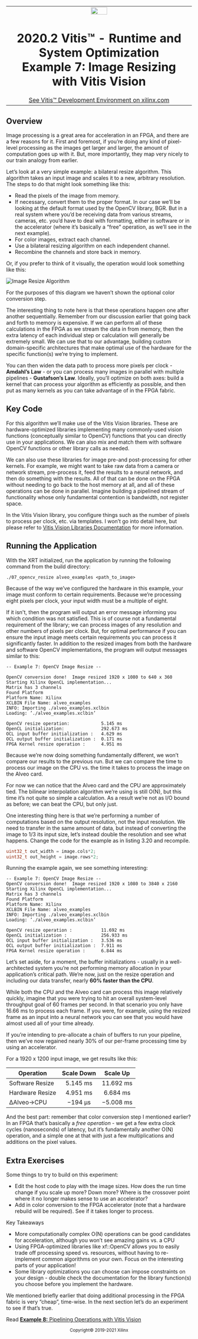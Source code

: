 ﻿<table width="100%">
 <tr width="100%">
    <td align="center"><img src="https://raw.githubusercontent.com/Xilinx/Image-Collateral/main/xilinx-logo.png" width="30%"/><h1>2020.2 Vitis™ - Runtime and System Optimization<br />Example 7: Image Resizing with Vitis Vision</h1>
    <a href="https://www.xilinx.com/products/design-tools/vitis.html">See Vitis™ Development Environment on xilinx.com</a>
    </td>
 </tr>
</table>

## Overview

Image processing is a great area for acceleration in an FPGA, and there are a few reasons for it.  First and foremost, if you’re doing any kind of pixel-level processing as the images get larger and larger, the amount of computation goes up with it.  But, more importantly, they map very nicely to our train analogy from earlier.

Let’s look at a very simple example: a bilateral resize algorithm.  This algorithm takes an input image and scales it to a new, arbitrary resolution.  The steps to do that might look something like this:

- Read the pixels of the image from memory.
- If necessary, convert them to the proper format.  In our case we’ll be looking at the default format used
  by the OpenCV library, BGR.  But in a real system where you’d be receiving data from various streams,
  cameras, etc. you’d have to deal with formatting, either in software or in the accelerator (where it’s
  basically a “free” operation, as we’ll see in the next example).
- For color images, extract each channel.
- Use a bilateral resizing algorithm on each independent channel.
- Recombine the channels and store back in memory.

Or, if you prefer to think of it visually, the operation would look something like this:

![Image Resize Algorithm](./images/07-resize-algorithm.jpg)

For the purposes of this diagram we haven’t shown the optional color conversion step.

The interesting thing to note here is that these operations happen one after another sequentially.  Remember
from our discussion earlier that going back and forth to memory is expensive.  If we can perform all of these
calculations in the FPGA as we stream the data in from memory, then the extra latency of each individual step
or calculation will generally be extremely small.  We can use that to our advantage, building custom
domain-specific architectures that make optimal use of the hardware for the specific function(s) we’re trying
to implement.

You can then widen the data path to process more pixels per clock - **Amdahl’s Law** - or you can process
many images in parallel with multiple pipelines - **Gustafson’s Law**.  Ideally, you’ll optimize on both
axes: build a kernel that can process your algorithm as efficiently as possible, and then put as many kernels
as you can take advantage of in the FPGA fabric.

## Key Code

For this algorithm we’ll make use of the Vitis Vision libraries.  These are hardware-optimized libraries
implementing many commonly-used vision functions (conceptually similar to OpenCV) functions that you can
directly use in your applications.  We can also mix and match them with software OpenCV functions or other
library calls as needed.

We can also use these libraries for image pre-and post-processing for other kernels.  For example, we might
want to take raw data from a camera or network stream, pre-process it, feed the results to a neural network,
and  then do something with the results.  All of that can be done on the FPGA without needing to go back to
the host memory at all, and all of these operations can be done in parallel.  Imagine building a pipelined
stream of functionality whose only fundamental contention is bandwidth, not register space.

In the Vitis Vision library, you configure things such as the number of pixels to process per clock, etc. via templates.  I won’t go into detail here, but please refer to [Vitis Vision Libraries Documentation](https://xilinx.github.io/Vitis_Libraries/vision/2020.1/index.html) for more information.

## Running the Application

With the XRT initialized, run the application by running the following command from the build directory:

`./07_opencv_resize alveo_examples <path_to_image>`

Because of the way we’ve configured the hardware in this example, your image must conform to certain requirements.  Because we’re processing eight pixels per clock, your input width must be a multiple of eight.

If it isn't, then the program will output an error message informing you which condition was not satisfied.
This is of course not a fundamental requirement of the library; we can process images of any resolution and
other numbers of pixels per clock.  But, for optimal performance if you can ensure the input image meets
certain requirements you can process it significantly faster.  In addition to the resized images from both
the hardware and software OpenCV implementations, the program will output messages similar to this:

```
-- Example 7: OpenCV Image Resize --

OpenCV conversion done!  Image resized 1920 x 1080 to 640 x 360
Starting Xilinx OpenCL implementation...
Matrix has 3 channels
Found Platform
Platform Name: Xilinx
XCLBIN File Name: alveo_examples
INFO: Importing ./alveo_examples.xclbin
Loading: ’./alveo_examples.xclbin’

OpenCV resize operation:            5.145 ms
OpenCL initialization:              292.673 ms
OCL input buffer initialization :   4.629 ms
OCL output buffer initialization :  0.171 ms
FPGA Kernel resize operation :      4.951 ms
```

Because we’re now doing something fundamentally different, we won’t compare our results to the previous run.  But we can compare the time to process our image on the CPU vs. the time it takes to process the image on the Alveo card.

For now we can notice that the Alveo card and the CPU are approximately tied.  The bilinear interpolation
algorithm we’re using is still O(N), but this time it’s not quite so simple a calculation.  As a result we’re
not as I/O bound as before; we can beat the CPU, but only just.

One interesting thing here is that we’re performing a number of computations based on the output resolution,
not the input resolution.  We need to transfer in the same amount of data, but instead of converting the
image to 1/3 its input size, let’s instead double the resolution and see what happens.  Change the code for
the example as in listing 3.20 and recompile.

```cpp
uint32_t out_width = image.cols*2;
uint32_t out_height = image.rows*2;
```

Running the example again, we see something interesting:

```
-- Example 7: OpenCV Image Resize --
OpenCV conversion done!  Image resized 1920 x 1080 to 3840 x 2160
Starting Xilinx OpenCL implementation...
Matrix has 3 channels
Found Platform
Platform Name: Xilinx
XCLBIN File Name: alveo_examples
INFO: Importing ./alveo_examples.xclbin
Loading: ’./alveo_examples.xclbin’

OpenCV resize operation :           11.692 ms
OpenCL initialization :             256.933 ms
OCL input buffer initialization :   3.536 ms
OCL output buffer initialization :  7.911 ms
FPGA Kernel resize operation :      6.844 ms
```

Let’s set aside, for a moment, the buffer initializations - usually in a well-architected system you’re not
performing memory allocation in your application’s critical path.  We’re now, just on the resize operation
and including our data transfer, nearly **60% faster than the CPU**.

While both the CPU and the Alveo card can process this image relatively quickly, imagine that you were trying
to hit an overall system-level throughput goal of 60 frames per second.  In that scenario you only have 16.66
ms to process each frame. If you were, for example, using the resized frame as an input into a neural network
you can see that you would have almost used all of your time already.

If you’re intending to pre-allocate a chain of buffers to run your pipeline, then we’ve now regained nearly 30% of our per-frame processing time by using an accelerator.

For a 1920 x 1200 input image, we get results like this:

| Operation             |  Scale Down   | Scale Up  |
| --------------------- | :-----------: | :-------: |
| Software Resize       |   5.145 ms    | 11.692 ms |
| Hardware Resize       |   4.951 ms    | 6.684 ms  |
| &Delta;Alveo&rarr;CPU | −194 &micro;s | −5.008 ms |

And the best part: remember that color conversion step I mentioned earlier?  In an FPGA that’s basically a
_free operation_ - we get a few extra clock cycles (nanoseconds) of latency, but it’s fundamentally another
O(N) operation, and a simple one at that with just a few multiplications and additions on the pixel values.

## Extra Exercises

Some things to try to build on this experiment:

- Edit the host code to play with the image sizes.  How does the run time change if you scale up more?  Down
  more?   Where is the crossover point where it no longer makes sense to use an accelerator?
- Add in color conversion to the FPGA accelerator (note that a hardware rebuild will be required).  See if it
  takes longer to process.

Key Takeaways

- More computationally complex O(N) operations can be good candidates for acceleration, although you won’t
  see amazing gains vs. a CPU
- Using FPGA-optimized libraries like xf::OpenCV allows you to easily trade off processing speed vs.
  resources, without having to re-implement common algorithms on your own.  Focus on the interesting parts of
  your application!
- Some library optimizations you can choose can impose constraints on your design - double check the
  documentation for the library function(s) you choose before you implement the hardware.

We mentioned briefly earlier that doing additional processing in the FPGA fabric is very “cheap”, time-wise.  In the next section let’s do an experiment to see if that’s true.

Read [**Example 8:** Pipelining Operations with Vitis Vision](./08-vitis-vision-pipeline.md)

<p align="center"><sup>Copyright&copy; 2019-2021 Xilinx</sup></p>
